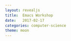 ```yaml
---
layout: revealjs
title:  Emacs Workshop
date:   2017-02-17
categories: computer-science
theme: moon
---
```



<style>
code { background: #3f3f3f; }
</style>

<section data-markdown>
<script type="text/template">

# Emacs Workshop

Colin Yang

Linux User Group @ UCLA

2017-02-21

</script>
</section>


<section data-markdown>
<script type="text/template">

## Emacs overview

 - learning curve

![editor learning curve](/res/editor-learning-curve.png)

</script>
</section>


<section data-markdown>
<script type="text/template">

## Platforms

 - For this workshop, use Emacs 25.1
 - Emacs on seasnet server, use `lnxsrv06`, `lnxsrv07`, `lnxsrv09`
   - add this line to your ~/.bash_profile

 `export PATH=/usr/local/cs/bin:$PATH`

 - Linux should just work
   - install Emacs 25 on Ubuntu

</script>
</section>


<section data-markdown>
<script type="text/template">

## Platforms

 - macOS
   - do not use system Emacs, which is only Emacs 22.1
   - `brew install emacs --with-cocoa`
   - Prefer to use GUI version
   - Meta key in iTerm2
     - Preference -> Profiles -> Keys:
       Left option key acts as `+Esc`

</script>
</section>


<section data-markdown>
<script type="text/template">

## Platforms

 - Windows
   - [Install on Windows](https://www.gnu.org/software/emacs/download.html#windows)
   - Windows bash issues
   - ssh into sesnet server: PuTTY xterm-256color
     - `export TERM=xterm-256color`

</script>
</section>


<section data-markdown>
<script type="text/template">

## Platforms

 - Terminal Emacs vs GUI Emacs
   - GUI Emacs is more capable
     - can display images, pdfs, etc
     - better font handling, more color
     - allows mouse, scrolling
   - some keybindings are not available in terminal Emacs
   - to run emacs without GUI (window system): `emacs -nw`

</script>
</section>


<section data-markdown>
<script type="text/template">

## Emacs Survival

</script>
</section>


<section data-markdown>
<script type="text/template">

### Terminology

<img src="/res/emacs-terminology.png" alt="emacs layout" height="85%" width="85%">

</script>
</section>


<section data-markdown>
<script type="text/template">

### How to read keybindings

 - Meta: usually alt
   - example: `M-g`, hold Meta key, and press `g`
 - Control
   - example: `C-c`, hold Control key, and press `c`
 - combination of these keys
   - `C-h k`: hold Control key, and press `h`, release, then press `k`
   - `C-M-a`: hold Control key, hold Meta key, and press `a`

</script>
</section>


<section data-markdown>
<script type="text/template">

### How to read keybindings

 - `TAB` or `<tab>`: tab key
 - `RET` or `<return>`: enter key
 - `SPC`: space bar
 - keybindings are shortcuts to emacs lisp functions

</script>
</section>


<section data-markdown>
<script type="text/template">

### *Panicking*

 - I just mishit some keys, what do I do?
 - `C-g`: cancel
 - `C-/` or `C-_` or `C-x u`: undo
 - `C-x C-s`: save file
 - `C-x C-c`: close emacs

</script>
</section>


<section data-markdown>
<script type="text/template">

### Getting Help

 - `C-h`: builtin help
   - `C-h C-h`: *HELP!* show a list of available helps
   - `C-h m`: help for current mode
   - `C-h k`: help for keybinding
   - `C-h f`: help for emacs lisp function
 - Google

</script>
</section>


<section data-markdown>
<script type="text/template">

### Basic Movements Within Buffer

 - character
   - `C-f`: Forward *character*
   - `C-b`: Backward *character*
 - word
   - `M-f`: Forward *word*
   - `M-b`: Backward *word*
 - buffer
   - `M->`: end of buffer
   - `M-<`: end of buffer

</script>
</section>


<section data-markdown>
<script type="text/template">

### More Basic Movements Within Buffer

 - line
   - `C-a`: beginning of *line*
   - `C-e`: end of *line*
   - `M-m`: goto first nonspace character on this *line*
   - `C-n`: Next *line*
   - `C-p`: Previous *line*
   - `M-g M-g`: Goto *line*
 - page
   - `C-v`: next *page*
   - `M-v`: previous *page*

</script>
</section>


<section data-markdown>
<script type="text/template">

### Additional Basic Movements Within Buffer

 - function
   - `C-M-a`: beginning of *function* definition
   - `C-M-e`: end of *function* definition
 - sexp (balanced group of parentheses / brackets / braces)
   - `C-M-n`: end of *sexp*
   - `C-M-p`: beginning of *sexp*
 - using prefix command
   - example: `C-u 3 C-n`, move 3 lines down

</script>
</section>


<section data-markdown>
<script type="text/template">

### Editing Within Buffer

 - terminology
   - copy → kill without delete
   - cut → kill
   - paste → yank
 - `C-SPC`: set region mark
   - then use movement keys to select a region
 - when mark is active (you have selected a region)
   - `C-w`: kill region (<span style="color: green">cut</span>)
   - `M-w`: kill region without delete (<span style="color: green">copy</span>)
 - `C-y`: yank (<span style="color: green">paste</span>)

</script>
</section>


<section data-markdown>
<script type="text/template">

### More Editing Within Buffer

 - `DEL`: delete *character* backward
 - `M-DEL`: kill (cut) *word* backward
 - `C-k`: kill (cut) *line*
 - `M-y`: yank (paste) previously-killed text,
   used immediately after `C-y`
 - `C-M-h`: mark function definition

</script>
</section>


<section data-markdown>
<script type="text/template">

### Window Management

 - `C-x 0`: *close* the active window
 - `C-x 1`: *close* all windows except the active window
 - `C-x 2`: *split* the active window vertically into two
 - `C-x 3`: *split* the active window vertically into two
 - `C-x o`: *change* the active window to another

</script>
</section>


<section data-markdown>
<script type="text/template">

### Movement Across Buffers

 - `C-x b`: switch buffer
 - `C-x C-b`: show buffer list

</script>
</section>


<section data-markdown>
<script type="text/template">

### Search & Replace

 - `C-s`: search forward
   - after search activated, use `C-s` to search for next candidate
 - `C-r`: search backward
   - after search activated, use `C-r` to search for next candidate
 - `C-M-s`: search forward for regexp
 - `C-M-r`: search backward for regexp
 - `M-%`: query replace

</script>
</section>


<section data-markdown>
<script type="text/template">

## Configure Your Emacs

</script>
</section>


<section data-markdown>
<script type="text/template">

### Configuration File

 - `~/.emacs`
   - add configurations to this file
   - Emacs will load this file on startup
 - configuration is written in Emacs Lisp, a Lisp dialet
   - S-Expression (*sexp*): balanced expression (parentheses)
   - comment starts with `;`
   - by convention, comments that starts from
     beginning of line starts with `;; `

</script>
</section>


<section data-markdown>
<script type="text/template">

### Color Theme

 - builtin themes
 - `M-x load-theme RET`
 - then hit `TAB` to see a list of available themes
 - enter the theme name
 - add your favorite theme to your config file
   - `(load-theme 'tango-dark t)`
   - replace `tango-dark` with your favorite theme name
 - will talk about installing 3rd party themes after we introduce
   package manager

</script>
</section>


<section data-markdown>
<script type="text/template">

### Some Sane Defaults

```lisp
;; disbale startup messages
(setq inhibit-startup-message t)

;; substitute y-or-n-p for yes-or-no-p
(defalias 'yes-or-no-p 'y-or-n-p)

;; do not blink cursor
(blink-cursor-mode -1)

;; use DEL to delete selected text
(delete-selection-mode 1)

;; highlight region when mark is active
(transient-mark-mode 1)

;; visualize matching parens
(show-paren-mode 1)
```

</script>
</section>


<section data-markdown>
<script type="text/template">

### Backup Files

 - if you don't want backup files to clutter your current directory,
   add the following to your config file
 - backup files will be saved to `~/.saves` with version numbers

```lisp
(setq backup-directory-alist '(("." . "~/.saves"))
      backup-by-copying t
      delete-old-versions t
      kept-new-versions 10
      kept-old-versions 2
      version-control t)
```

</script>
</section>


<section data-markdown>
<script type="text/template">

### Smooth Scrolling

```lisp
;; smooth scrolling
;; keyboard
(setq scroll-margin 1
      scroll-step 1
      scroll-conservatively 10000
      scroll-preserve-screen-position 1)
;; mouse
(setq mouse-wheel-scroll-amount '(1 ((shift) . 1))) ; one line at a time
;; (setq mouse-wheel-progressive-speed nil) ; don't accelerate scrolling
(setq mouse-wheel-follow-mouse t)       ; scroll window under mouse
;; do not show scroll bar
(scroll-bar-mode -1)
```

</script>
</section>


<section data-markdown>
<script type="text/template">

### Auto Revert Mode

 - revert buffer when the files changes

```lisp
;; auto revert
(global-auto-revert-mode)
```

</script>
</section>


<section data-markdown>
<script type="text/template">

### Space or TAB?

```lisp
;; do not indent with tabs
(setq-default indent-tabs-mode nil)
```

</script>
</section>


<section data-markdown>
<script type="text/template">

### Line Number

```lisp
(global-linum-mode 1)
```

</script>
</section>


<section data-markdown>
<script type="text/template">

### Ido Mode

 - interactively do things
   - useful for opening files and switching buffers

```lisp
;; enable interactively do things (ido)
(require 'ido)
(ido-mode 1)
(setq ido-enable-flex-matching t)
(ido-everywhere t)
```

</script>
</section>


<section data-markdown>
<script type="text/template">

### Create keybindings

http://ergoemacs.org/emacs/keyboard_shortcuts.html

</script>
</section>


<section data-markdown>
<script type="text/template">

## Additional Text Editing Modes

</script>
</section>


<section data-markdown>
<script type="text/template">

### Dired: directory editor

</script>
</section>


<section data-markdown>
<script type="text/template">

### Dired: directory editor

</script>
</section>


<section data-markdown>
<script type="text/template">

### Tramp: Editing Remote Files

</script>
</section>


<section data-markdown>
<script type="text/template">

## Package Management

</script>
</section>


<section data-markdown>
<script type="text/template">

### package.el

 - builtin package manager since Emacs 24
 - put the following configuration at the *beginning* of your config file

```lisp
(setq package-enable-at-startup nil)
(setq package-archives
      '(("gnu" . "http://elpa.gnu.org/packages/")
        ("melpa" . "http://melpa.milkbox.net/packages/")
        ("melpa-stable" . "https://stable.melpa.org/packages/")))
(package-initialize)
```

</script>
</section>


<section data-markdown>
<script type="text/template">

### package.el

 - `M-x package-list-packages`
   - find the package you want to install
   - goto beginning of the line with `C-a`
   - hit `i`, then `x`
   - wait for the package to be installed
 - `M-x package-install`
   - enter the name of the package, then hit `RET`

</script>
</section>


<section data-markdown>
<script type="text/template">

### Auto Completion

 - [company-mode](https://company-mode.github.io/)
   - company stands for COMPlete ANYthing
   - can complete multiple languages
     - pluggable back-ends and front-ends
   - install with package.el

</script>
</section>


<section data-markdown>
<script type="text/template">

### Auto Completion: company mode

 - configure company-mode
   - `(add-hook 'after-init-hook 'global-company-mode)`
 - completion will start after you type 3 characters
   - after the completion popup appears
   - `M-p`: previous candidate
   - `M-n`: next candidate
   - `<return>`: complete with current candidate
   - `<tab>`: complete common parts

</script>
</section>


<section data-markdown>
<script type="text/template">

### Color Themes

 - [solarized](https://github.com/bbatsov/solarized-emacs)
 - [zenburn](https://github.com/bbatsov/zenburn-emacs)
 - read instructions on their README

</script>
</section>


<section data-markdown>
<script type="text/template">

## Stuff That We Did Not Talk About

 - emacs starter kit
   - [prelude](https://github.com/bbatsov/prelude):
     enhance the default Emacs experience
 - using builtin customization interface
 - [helm](https://github.com/emacs-helm/helm)
  - [magit](https://magit.vc/): A Git Porcelain inside Emacs
 - language specific customization
 - [pdf-tools](https://github.com/politza/pdf-tools): view/edit pdf
 - [org-mode](http://orgmode.org/): keeping notes, TODO list, ...
 - [AUCTeX](https://www.gnu.org/software/auctex/): edit/preview LaTeX
 - Emacs Lisp
 - **AND A LOT MORE!**

</script>
</section>


<section data-markdown>
<script type="text/template">

## References & Resources

 - builtin help
 - http://ergoemacs.org/emacs/emacs.html
 - http://www.jesshamrick.com/2012/09/10/absolute-beginners-guide-to-emacs/

</script>
</section>


<section data-markdown>
<script type="text/template">

## Questions?

</script>
</section>
